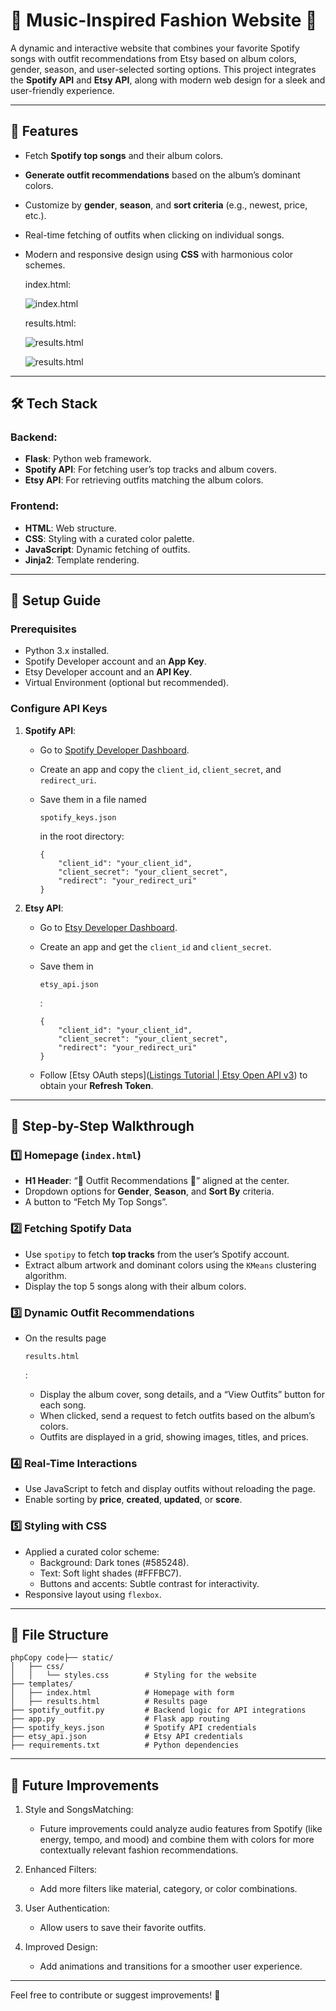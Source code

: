# 🎵 Music-Inspired Fashion Website 🎨

A dynamic and interactive website that combines your favorite Spotify songs with outfit recommendations from Etsy based on album colors, gender, season, and user-selected sorting options. This project integrates the **Spotify API** and **Etsy API**, along with modern web design for a sleek and user-friendly experience.

------

## 🌟 Features

- Fetch **Spotify top songs** and their album colors.

- **Generate outfit recommendations** based on the album’s dominant colors.

- Customize by **gender**, **season**, and **sort criteria** (e.g., newest, price, etc.).

- Real-time fetching of outfits when clicking on individual songs.

- Modern and responsive design using **CSS** with harmonious color schemes.

  index.html:

  ![index.html](https://media.discordapp.net/attachments/1138186732093833329/1308386956794920960/image.png?ex=673dc1cf&is=673c704f&hm=4cdbf7bec34c3cc95fdc70b4d1fb5dfe98f089fc28a1bdd1608efef4910f2f62&=&format=webp&quality=lossless&width=1395&height=771)

  results.html:

  ![results.html](https://media.discordapp.net/attachments/1138186732093833329/1308387627795218493/image.png?ex=673dc26f&is=673c70ef&hm=992985badfe87cf15d13d2ff24fd0ab837bb002cb9e942813ef53530ddadd0aa&=&format=webp&quality=lossless&width=1342&height=771)

  ![results.html](https://media.discordapp.net/attachments/1138186732093833329/1308388139210899526/image.png?ex=673dc2e9&is=673c7169&hm=ea81c5c4a2ba63499c1aca42de636cbc1f72bdf99640f320ea957f93708bdbde&=&format=webp&quality=lossless&width=1342&height=771)

  

------

## 🛠️ Tech Stack

### Backend:

- **Flask**: Python web framework.
- **Spotify API**: For fetching user’s top tracks and album covers.
- **Etsy API**: For retrieving outfits matching the album colors.

### Frontend:

- **HTML**: Web structure.
- **CSS**: Styling with a curated color palette.
- **JavaScript**: Dynamic fetching of outfits.
- **Jinja2**: Template rendering.

------

## 🚀 Setup Guide

### Prerequisites

- Python 3.x installed.
- Spotify Developer account and an **App Key**.
- Etsy Developer account and an **API Key**.
- Virtual Environment (optional but recommended).

###  Configure API Keys

1. **Spotify API**:

   - Go to [Spotify Developer Dashboard](https://developer.spotify.com/dashboard/).

   - Create an app and copy the `client_id`, `client_secret`, and `redirect_uri`.

   - Save them in a file named 

     ```
     spotify_keys.json
     ```

      in the root directory:

     ```
     {
         "client_id": "your_client_id",
         "client_secret": "your_client_secret",
         "redirect": "your_redirect_uri"
     }
     ```

2. **Etsy API**:

   - Go to [Etsy Developer Dashboard](https://developer.etsy.com/).

   - Create an app and get the `client_id` and `client_secret`.

   - Save them in 

     ```
     etsy_api.json
     ```

     :

     ```
     {
         "client_id": "your_client_id",
         "client_secret": "your_client_secret",
         "redirect": "your_redirect_uri"
     }
     ```

   - Follow [Etsy OAuth steps]([Listings Tutorial | Etsy Open API v3](https://developer.etsy.com/documentation/tutorials/listings/)) to obtain your **Refresh Token**.



------

## 🧱 Step-by-Step Walkthrough

### 1️⃣ **Homepage (`index.html`)**

- **H1 Header**: “🎵 Outfit Recommendations 🎨” aligned at the center.
- Dropdown options for **Gender**, **Season**, and **Sort By** criteria.
- A button to “Fetch My Top Songs”.

### 2️⃣ **Fetching Spotify Data**

- Use `spotipy` to fetch **top tracks** from the user’s Spotify account.
- Extract album artwork and dominant colors using the `KMeans` clustering algorithm.
- Display the top 5 songs along with their album colors.

### 3️⃣ **Dynamic Outfit Recommendations**

- On the results page 

  ```
  results.html
  ```

  :

  - Display the album cover, song details, and a “View Outfits” button for each song.
  - When clicked, send a request to fetch outfits based on the album’s colors.
  - Outfits are displayed in a grid, showing images, titles, and prices.

### 4️⃣ **Real-Time Interactions**

- Use JavaScript to fetch and display outfits without reloading the page.
- Enable sorting by **price**, **created**, **updated**, or **score**.

### 5️⃣ **Styling with CSS**

- Applied a curated color scheme:
  - Background: Dark tones (#585248).
  - Text: Soft light shades (#FFFBC7).
  - Buttons and accents: Subtle contrast for interactivity.
- Responsive layout using `flexbox`.

------

## 📂 File Structure

```
phpCopy code├── static/
│   ├── css/
│   │   └── styles.css        # Styling for the website
├── templates/
│   ├── index.html            # Homepage with form
│   ├── results.html          # Results page
├── spotify_outfit.py         # Backend logic for API integrations
├── app.py                    # Flask app routing
├── spotify_keys.json         # Spotify API credentials
├── etsy_api.json             # Etsy API credentials
├── requirements.txt          # Python dependencies
```

------

## 🧩 Future Improvements

1. Style and SongsMatching:

   -  Future improvements could analyze audio features from Spotify (like energy, tempo, and mood) and combine them with colors for more contextually relevant fashion recommendations.

2. Enhanced Filters:

   - Add more filters like material, category, or color combinations. 

3. User Authentication:

   - Allow users to save their favorite outfits.

4. Improved Design:

   - Add animations and transitions for a smoother user experience.

------

Feel free to contribute or suggest improvements! 🌟